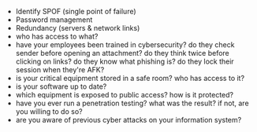 - Identify SPOF (single point of failure) 
- Password management
- Redundancy (servers & network links)
- who has access to what?
- have your employees been trained in cybersecurity? do they check sender before opening an attachment?
  do they think twice before clicking on links? do they know what phishing is? do they lock their session when they're AFK?
- is your critical equipment stored in a safe room? who has access to it?
- is your software up to date?
- which equipment is exposed to public access? how is it protected?
- have you ever run a penetration testing? what was the result? if not, are you willing to do so?
- are you aware of previous cyber attacks on your information system?
